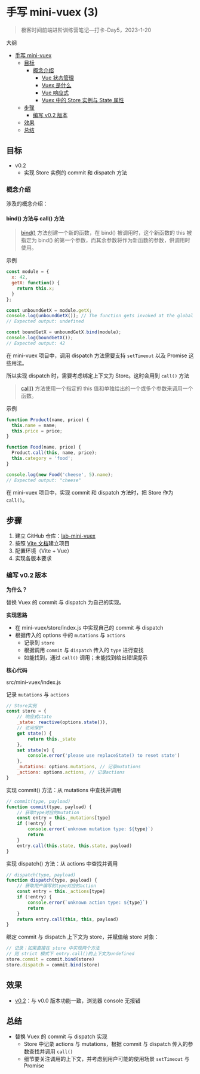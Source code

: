 # 手写 mini-vuex (3)

> 极客时间前端进阶训练营笔记—打卡-Day5，2023-1-20

大纲

- [手写 mini-vuex](#手写-mini-vuex)
  - [目标](#目标)
    - [概念介绍](#概念介绍)
      - [Vue 状态管理](#vue-状态管理)
      - [Vuex 是什么](#vuex-是什么)
      - [Vue 响应式](#vue-响应式)
      - [Vuex 中的 Store 实例与 State 属性](#vuex-中的-store-实例与-state-属性)
  - [步骤](#步骤)
    - [编写 v0.2 版本](#编写-v02-版本)
  - [效果](#效果)
  - [总结](#总结)

## 目标

- v0.2
  - 实现 Store 实例的 commit 和 dispatch 方法

### 概念介绍

涉及的概念介绍：

#### bind() 方法与 call() 方法

> [bind()][api-js-bind] 方法创建一个新的函数，在 bind() 被调用时，这个新函数的 this 被指定为 bind() 的第一个参数，而其余参数将作为新函数的参数，供调用时使用。

示例

```js
const module = {
  x: 42,
  getX: function() {
    return this.x;
  }
};

const unboundGetX = module.getX;
console.log(unboundGetX()); // The function gets invoked at the global scope
// Expected output: undefined

const boundGetX = unboundGetX.bind(module);
console.log(boundGetX());
// Expected output: 42
```

在 mini-vuex 项目中，调用 dispatch 方法需要支持 `setTimeout` 以及 Promise 这些用法。

所以实现 dispatch 时，需要考虑绑定上下文为 Store。这时会用到 `call()` 方法

> [call()][api-js-call] 方法使用一个指定的 this 值和单独给出的一个或多个参数来调用一个函数。

示例

```js
function Product(name, price) {
  this.name = name;
  this.price = price;
}

function Food(name, price) {
  Product.call(this, name, price);
  this.category = 'food';
}

console.log(new Food('cheese', 5).name);
// Expected output: "cheese"
```

在 mini-vuex 项目中，实现 commit 和 dispatch 方法时，把 Store 作为 `call()`。

## 步骤

1. 建立 GitHub 仓库：[lab-mini-vuex][1]
2. 按照 [Vite 文档][2]建立项目
3. 配置环境（Vite + Vue）
4. 实现各版本要求

### 编写 v0.2 版本

**为什么？**

替换 Vuex 的 commit 与 dispatch 为自己的实现。

**实现思路**

- 在 mini-vuex/store/index.js 中实现自己的 commit 与 dispatch
- 根据传入的 options 中的 `mutations` 与 `actions`
  - 记录到 `store`
  - 根据调用 `commit` 与 `dispatch` 传入的 `type` 进行查找
  - 如能找到，通过 `call()` 调用；未能找到给出错误提示

**核心代码**

src/mini-vuex/index.js

记录 `mutations` 与 `actions`

```js
// Store实例
const store = {
    // 响应式state
    _state: reactive(options.state()),
    // 访问保护
    get state() {
        return this._state
    },
    set state(v) {
        console.error('please use replaceState() to reset state')
    },
    _mutations: options.mutations, // 记录mutations
    _actions: options.actions, // 记录actions
}
```

实现 commit() 方法：从 mutations 中查找并调用

```js
// commit(type, payload)
function commit(type, payload) {
    // 获取type对应的mutation
    const entry = this._mutations[type]
    if (!entry) {
        console.error(`unknown mutation type: ${type}`)
        return
    }
    entry.call(this.state, this.state, payload)
}
```

实现 dispatch() 方法：从 actions 中查找并调用

```js
// dispatch(type, payload)
function dispatch(type, payload) {
    // 获取用户编写的type对应的action
    const entry = this._actions[type]
    if (!entry) {
        console.error(`unknown action type: ${type}`)
        return
    }
    return entry.call(this, this, payload)
}
```

绑定 commit 与 dispatch 上下文为 store，并赋值给 store 对象：

```js
// 记录：如果直接在 store 中实现两个方法
// 则 strict 模式下 entry.call()的上下文为undefined
store.commit = commit.bind(store)
store.dispatch = commit.bind(store)
```

## 效果

- [v0.2](https://github.com/tangyouhua/lab-mini-vuex/releases/tag/v0.2)：与 v0.0 版本功能一致，浏览器 console 无报错

## 总结

- 替换 Vuex 的 commit 与 dispatch 实现
  - Store 中记录 actions 与 mutations，根据 commit 与 dispatch 传入的参数查找并调用 `call()`
  - 细节要关注调用的上下文，并考虑到用户可能的使用场景 `setTimeout` 与 Promise

[1]: https://github.com/tangyouhua/lab-mini-vuex
[2]: https://cn.vitejs.dev/guide/#scaffolding-your-first-vite-project
[doc-vuejs-state-management]: https://cn.vuejs.org/guide/scaling-up/state-management.html#simple-state-management-with-reactivity-api
[doc-vuejs-reactivity-in-depth]: https://cn.vuejs.org/guide/extras/reactivity-in-depth.html
[api-js-proxy]: https://developer.mozilla.org/zh-CN/docs/Web/JavaScript/Reference/Global_Objects/Proxy
[api-vuejs-reactivity-core-reactive]: https://cn.vuejs.org/api/reactivity-core.html#reactive
[api-vuex-createstore]: https://vuex.vuejs.org/zh/api/#createstore
[api-vuex-store-state]: https://vuex.vuejs.org/zh/api/#state-1
[api-js-bind]: https://developer.mozilla.org/zh-CN/docs/Web/JavaScript/Reference/Global_Objects/Function/bind
[api-js-call]: https://developer.mozilla.org/zh-CN/docs/Web/JavaScript/Reference/Global_Objects/Function/call
